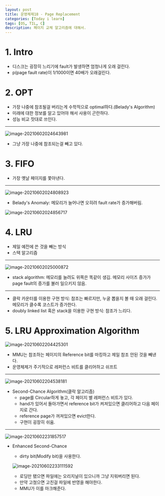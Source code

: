 ```yaml
---
layout: post
title: 운영체제18 - Page Replacement
categories: [Today i learn]
tags: [OS, TIL, C]
description: 페이지 교체 알고리즘에 대해서.
---
```


# 1. Intro

- 디스크는 굉장히 느리기에 fault가 발생하면 엄청나게 오래 걸린다.
- p(page fault rate)이 1/1000이면 40배가 오래걸린다.



# 2. OPT

- 가장 나중에 참조될걸 버리는게 수학적으로 optimal하다.(Belady's Algorithm)
- 미래에 대한 정보를 알고 있어야 해서 사용이 곤란하다.
- 성능 비교 잣대로 쓰인다.

---

![image-20210602024643981](https://raw.githubusercontent.com/chunyunseo/ImageRepo/image/img/image-20210602024643981.png)

- 그냥 가장 나중에 참조되는걸 빼고 있다.

# 3. FIFO

- 가장 옛날 페이지를 쫓아낸다.

---



![image-20210602024808923](https://raw.githubusercontent.com/chunyunseo/ImageRepo/image/img/image-20210602024808923.png)

- Belady's Anomaly: 메모리가 늘어나면 오히려 fault rate가 증가해버림.

![image-20210602024856717](https://raw.githubusercontent.com/chunyunseo/ImageRepo/image/img/image-20210602024856717.png)

# 4. LRU

- 제일 예전에 쓴 것을 빼는 방식
- 스택 알고리즘

---

![image-20210602025000872](https://raw.githubusercontent.com/chunyunseo/ImageRepo/image/img/image-20210602025000872.png)

- stack algorithm: 메모리를 늘려도 위쪽은 똑같이 생김. 메모리 사이즈 증가가 page fault의 증가를 불러 일으키지 않음.

---

- 클락 카운터를 이용한 구현 방식: 참조는 빠르지만, 누굴 뽑을지 볼 때 오래 걸린다. 메모리가 클수록 코스트가 증가한다.
- doubly linked list 혹은 stack을 이용한 구현 방식: 참조가 느리다.

# 5. LRU Approximation Algorithm

![image-20210602204425301](https://raw.githubusercontent.com/chunyunseo/ImageRepo/image/img/image-20210602204425301.png)

- MMU는 참조하는 페이지의 Reference bit를 마킹하고 제일 참조 안된 것을 빼낸다.
- 운영체제가 주기적으로 레퍼런스 비트를 클리어하고 쉬프트

---

![image-20210602204538181](https://raw.githubusercontent.com/chunyunseo/ImageRepo/image/img/image-20210602204538181.png)

- Second-Chance Algorithm(클락 알고리즘)
  - page를 Circular하게 놓고, 각 페이지 별 레퍼런스 비트가 있다.
  - hand가 있어서 돌아가면서 reference bit가 켜져있으면 클리어하고 다음 페이지로 간다.
  - reference page가 꺼져있으면 evict한다.
  - 구현이 굉장히 쉬움.

---

![image-20210602231857517](https://raw.githubusercontent.com/chunyunseo/ImageRepo/image/img/image-20210602231857517.png)

- Enhanced Second-Chance

  - dirty bit(Modify bit)을 사용한다.

  ![image-20210602233111592](https://raw.githubusercontent.com/chunyunseo/ImageRepo/image/img/image-20210602233111592.png)

  - 로딩만 됐으면 파일에는 오리지널이 있으니까 그냥 지워버리면 된다.
  - 만약 고쳤으면 고친걸 파일에 반영을 해야한다. 
  - MMU가 이를 마크해준다.


